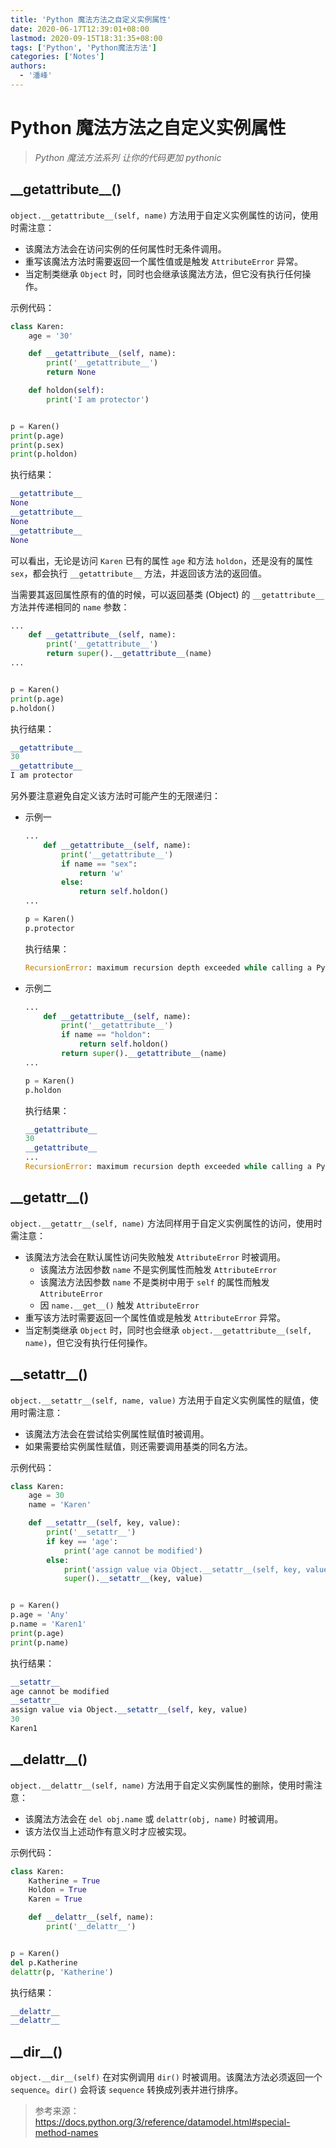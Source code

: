 ```yaml
---
title: 'Python 魔法方法之自定义实例属性'
date: 2020-06-17T12:39:01+08:00
lastmod: 2020-09-15T18:31:35+08:00
tags: ['Python', 'Python魔法方法']
categories: ['Notes']
authors:
  - '潘峰'
---
```


# Python 魔法方法之自定义实例属性

> _Python 魔法方法系列 让你的代码更加 pythonic_

## \_\_getattribute\_\_()

`object.__getattribute__(self, name)` 方法用于自定义实例属性的访问，使用时需注意：

- 该魔法方法会在访问实例的任何属性时无条件调用。
- 重写该魔法方法时需要返回一个属性值或是触发 `AttributeError` 异常。
- 当定制类继承 `Object` 时，同时也会继承该魔法方法，但它没有执行任何操作。

示例代码：

```python
class Karen:
    age = '30'

    def __getattribute__(self, name):
        print('__getattribute__')
        return None

    def holdon(self):
        print('I am protector')


p = Karen()
print(p.age)
print(p.sex)
print(p.holdon)
```

执行结果：

```python
__getattribute__
None
__getattribute__
None
__getattribute__
None
```

可以看出，无论是访问 `Karen` 已有的属性 `age` 和方法 `holdon`，还是没有的属性 `sex`，都会执行 `__getattribute__` 方法，并返回该方法的返回值。

当需要其返回属性原有的值的时候，可以返回基类 (Object) 的 `__getattribute__` 方法并传递相同的 `name` 参数：

```python
...
    def __getattribute__(self, name):
        print('__getattribute__')
        return super().__getattribute__(name)
...


p = Karen()
print(p.age)
p.holdon()
```

执行结果：

```python
__getattribute__
30
__getattribute__
I am protector
```

另外要注意避免自定义该方法时可能产生的无限递归：

- 示例一

  ```python
  ...
      def __getattribute__(self, name):
          print('__getattribute__')
          if name == "sex":
              return 'w'
          else:
              return self.holdon()
  ...

  p = Karen()
  p.protector
  ```

  执行结果：

  ```python
  RecursionError: maximum recursion depth exceeded while calling a Python object
  ```

- 示例二

  ```python
  ...
      def __getattribute__(self, name):
          print('__getattribute__')
          if name == "holdon":
              return self.holdon()
          return super().__getattribute__(name)
  ...

  p = Karen()
  p.holdon
  ```

  执行结果：

  ```python
  __getattribute__
  30
  __getattribute__
  ...
  RecursionError: maximum recursion depth exceeded while calling a Python object
  ```

## \_\_getattr\_\_()

`object.__getattr__(self, name)` 方法同样用于自定义实例属性的访问，使用时需注意：

- 该魔法方法会在默认属性访问失败触发 `AttributeError` 时被调用。
  - 该魔法方法因参数 `name` 不是实例属性而触发 `AttributeError`
  - 该魔法方法因参数 `name` 不是类树中用于 `self` 的属性而触发 `AttributeError`
  - 因 `name.__get__()` 触发 `AttributeError`
- 重写该方法时需要返回一个属性值或是触发 `AttributeError` 异常。
- 当定制类继承 `Object` 时，同时也会继承 `object.__getattribute__(self, name)`，但它没有执行任何操作。

## \_\_setattr\_\_()

`object.__setattr__(self, name, value)` 方法用于自定义实例属性的赋值，使用时需注意：

- 该魔法方法会在尝试给实例属性赋值时被调用。
- 如果需要给实例属性赋值，则还需要调用基类的同名方法。

示例代码：

```python
class Karen:
    age = 30
    name = 'Karen'

    def __setattr__(self, key, value):
        print('__setattr__')
        if key == 'age':
            print('age cannot be modified')
        else:
            print('assign value via Object.__setattr__(self, key, value)')
            super().__setattr__(key, value)


p = Karen()
p.age = 'Any'
p.name = 'Karen1'
print(p.age)
print(p.name)
```

执行结果：

```python
__setattr__
age cannot be modified
__setattr__
assign value via Object.__setattr__(self, key, value)
30
Karen1
```

## \_\_delattr\_\_()

`object.__delattr__(self, name)` 方法用于自定义实例属性的删除，使用时需注意：

- 该魔法方法会在 `del obj.name` 或 `delattr(obj, name)` 时被调用。
- 该方法仅当上述动作有意义时才应被实现。

示例代码：

```python
class Karen:
    Katherine = True
    Holdon = True
    Karen = True

    def __delattr__(self, name):
        print('__delattr__')


p = Karen()
del p.Katherine
delattr(p, 'Katherine')
```

执行结果：

```python
__delattr__
__delattr__
```

## \_\_dir\_\_()

`object.__dir__(self)` 在对实例调用 `dir()` 时被调用。该魔法方法必须返回一个 `sequence`。`dir()` 会将该 `sequence` 转换成列表并进行排序。

> 参考来源：  
> https://docs.python.org/3/reference/datamodel.html#special-method-names
